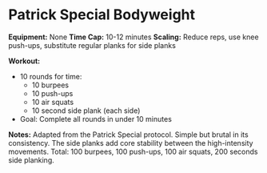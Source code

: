 # Patrick Special Bodyweight

**Equipment:** None
**Time Cap:** 10-12 minutes
**Scaling:** Reduce reps, use knee push-ups, substitute regular planks for side planks

**Workout:**
- 10 rounds for time:
  - 10 burpees
  - 10 push-ups
  - 10 air squats
  - 10 second side plank (each side)
- Goal: Complete all rounds in under 10 minutes

**Notes:**
Adapted from the Patrick Special protocol. Simple but brutal in its consistency. The side planks add core stability between the high-intensity movements. Total: 100 burpees, 100 push-ups, 100 air squats, 200 seconds side planking.